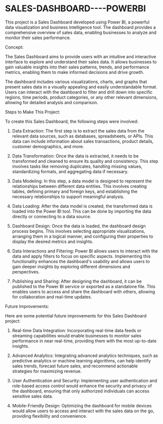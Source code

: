 # SALES-DASHBOARD----POWERBI

This project is a Sales Dashboard developed using Power BI, a powerful data visualization and business intelligence tool. The dashboard provides a comprehensive overview of sales data, enabling businesses to analyze and monitor their sales performance.

Concept:

The Sales Dashboard aims to provide users with an intuitive and interactive interface to explore and understand their sales data. It allows businesses to gain valuable insights into their sales patterns, trends, and performance metrics, enabling them to make informed decisions and drive growth.

The dashboard includes various visualizations, charts, and graphs that present sales data in a visually appealing and easily understandable format. Users can 
interact with the dashboard to filter and drill down into specific regions, time periods, product categories, or any other relevant dimensions, allowing for 
detailed analysis and comparison.

Steps to Make This Project:

To create this Sales Dashboard, the following steps were involved:

1. Data Extraction: The first step is to extract the sales data from the relevant data sources, such as databases, spreadsheets, or APIs. This data can include 
information about sales transactions, product details, customer demographics, and more.

2. Data Transformation: Once the data is extracted, it needs to be transformed and cleaned to ensure its quality and consistency. This step involves tasks like 
removing duplicates, handling missing values, standardizing formats, and aggregating data if necessary.

3. Data Modeling: In this step, a data model is designed to represent the relationships between different data entities. This involves creating tables, defining 
primary and foreign keys, and establishing the necessary relationships to support meaningful analysis.

4. Data Loading: After the data model is created, the transformed data is loaded into the Power BI tool. This can be done by importing the data directly or connecting to a data source.

5. Dashboard Design: Once the data is loaded, the dashboard design process begins. This involves selecting appropriate visualizations, arranging them in a logical 
manner, and configuring their properties to display the desired metrics and insights.

6. Data Interactions and Filtering: Power BI allows users to interact with the data and apply filters to focus on specific aspects. Implementing this functionality 
enhances the dashboard's usability and allows users to gain deeper insights by exploring different dimensions and perspectives.

7. Publishing and Sharing: After designing the dashboard, it can be published to the Power BI service or exported as a standalone file. This enables users to access and share the dashboard with others, allowing for collaboration and real-time updates.

Future Improvements:

Here are some potential future improvements for this Sales Dashboard project:

1. Real-time Data Integration: Incorporating real-time data feeds or streaming capabilities would enable businesses to monitor sales performance in near real-time, 
providing them with the most up-to-date insights.

2. Advanced Analytics: Integrating advanced analytics techniques, such as predictive analytics or machine learning algorithms, can help identify sales trends, 
forecast future sales, and recommend actionable strategies for maximizing revenue.

3. User Authentication and Security: Implementing user authentication and role-based access control would enhance the security and privacy of the dashboard, ensuring that only authorized individuals can access sensitive sales data.

4. Mobile-Friendly Design: Optimizing the dashboard for mobile devices would allow users to access and interact with the sales data on the go, providing flexibility and convenience.

